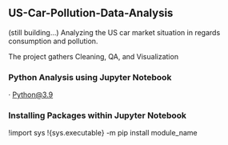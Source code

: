## US-Car-Pollution-Data-Analysis
(still building...) Analyzing the US car market situation in regards consumption and pollution.

The project gathers Cleaning, QA, and Visualization

### Python Analysis using Jupyter Notebook

· Python@3.9

### Installing Packages within Jupyter Notebook

!import sys
!{sys.executable} -m pip install module_name

